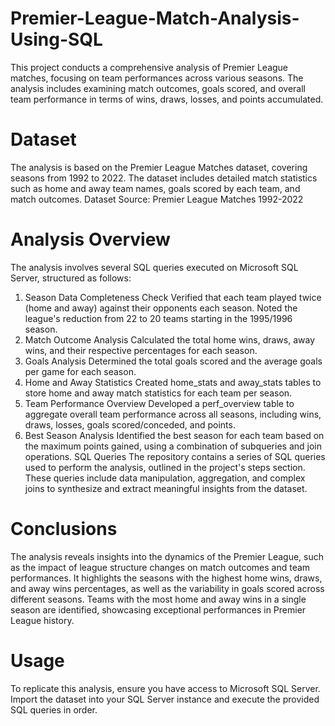 # Premier-League-Match-Analysis-Using-SQL
This project conducts a comprehensive analysis of Premier League matches, focusing on team performances across various seasons. The analysis includes examining match outcomes, goals scored, and overall team performance in terms of wins, draws, losses, and points accumulated.

# Dataset
The analysis is based on the Premier League Matches dataset, covering seasons from 1992 to 2022. The dataset includes detailed match statistics such as home and away team names, goals scored by each team, and match outcomes.
Dataset Source: Premier League Matches 1992-2022

# Analysis Overview
The analysis involves several SQL queries executed on Microsoft SQL Server, structured as follows:

1. Season Data Completeness Check
Verified that each team played twice (home and away) against their opponents each season.
Noted the league's reduction from 22 to 20 teams starting in the 1995/1996 season.
2. Match Outcome Analysis
Calculated the total home wins, draws, away wins, and their respective percentages for each season.
3. Goals Analysis
Determined the total goals scored and the average goals per game for each season.
4. Home and Away Statistics
Created home_stats and away_stats tables to store home and away match statistics for each team per season.
5. Team Performance Overview
Developed a perf_overview table to aggregate overall team performance across all seasons, including wins, draws, losses, goals scored/conceded, and points.
6. Best Season Analysis
Identified the best season for each team based on the maximum points gained, using a combination of subqueries and join operations.
SQL Queries
The repository contains a series of SQL queries used to perform the analysis, outlined in the project's steps section. These queries include data manipulation, aggregation, and complex joins to synthesize and extract meaningful insights from the dataset.

# Conclusions
The analysis reveals insights into the dynamics of the Premier League, such as the impact of league structure changes on match outcomes and team performances.
It highlights the seasons with the highest home wins, draws, and away wins percentages, as well as the variability in goals scored across different seasons.
Teams with the most home and away wins in a single season are identified, showcasing exceptional performances in Premier League history.

# Usage
To replicate this analysis, ensure you have access to Microsoft SQL Server. Import the dataset into your SQL Server instance and execute the provided SQL queries in order.
